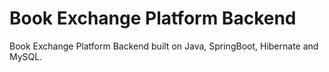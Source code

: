# Book Exchange Platform Backend
 Book Exchange Platform Backend built on Java, SpringBoot, Hibernate and MySQL.
